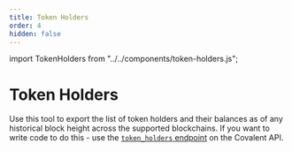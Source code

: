 ```yaml
---
title: Token Holders
order: 4
hidden: false
---
```


import TokenHolders from "../../components/token-holders.js";

# Token Holders

Use this tool to export the list of token holders and their balances as of any historical block height across the supported blockchains. If you want to write code to do this - use the [`token_holders` endpoint](https://www.covalenthq.com/docs/api/#get-/v1/{chain_id}/tokens/{address}/token_holders/) on the Covalent API. 

<p>
  <TokenHolders />
</p>
